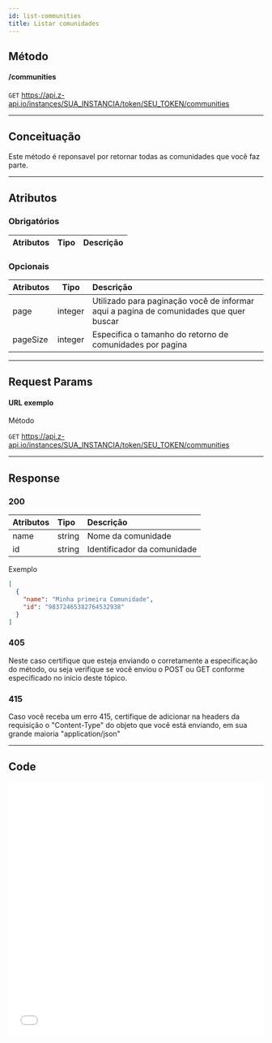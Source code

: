 ```yaml
---
id: list-communities
title: Listar comunidades
---
```


## Método

#### /communities

`GET` https://api.z-api.io/instances/SUA_INSTANCIA/token/SEU_TOKEN/communities

---

## Conceituação

Este método é reponsavel por retornar todas as comunidades que você faz parte.

---

## Atributos

### Obrigatórios

| Atributos | Tipo | Descrição |
| :-------- | :--: | :-------- |

### Opcionais

| Atributos | Tipo | Descrição |
| :-- | :-: | :-- |
| page | integer | Utilizado para paginação você de informar aqui a pagina de comunidades que quer buscar |
| pageSize | integer | Especifica o tamanho do retorno de comunidades por pagina |

---

## Request Params

#### URL exemplo

Método

`GET` https://api.z-api.io/instances/SUA_INSTANCIA/token/SEU_TOKEN/communities

---

## Response

### 200

| Atributos | Tipo   | Descrição                   |
| :-------- | :----- | :-------------------------- |
| name      | string | Nome da comunidade          |
| id        | string | Identificador da comunidade |

Exemplo

```json
[
  {
    "name": "Minha primeira Comunidade",
    "id": "98372465382764532938"
  }
]
```

### 405

Neste caso certifique que esteja enviando o corretamente a especificação do método, ou seja verifique se você enviou o POST ou GET conforme especificado no inicio deste tópico.

### 415

Caso você receba um erro 415, certifique de adicionar na headers da requisição o "Content-Type" do objeto que você está enviando, em sua grande maioria "application/json"

---

## Code

<iframe src="//api.apiembed.com/?source=https://raw.githubusercontent.com/Z-API/z-api-docs/main/json-examples/list-communities.json&targets=all" frameborder="0" scrolling="no" width="100%" height="500px" seamless></iframe>
